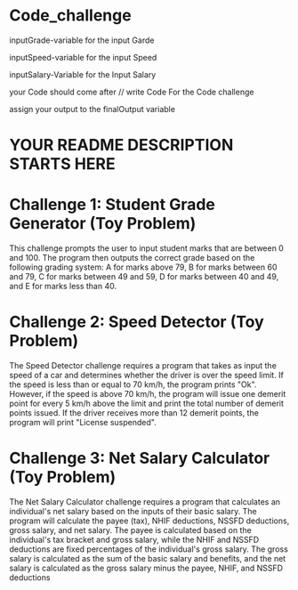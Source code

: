 # Code_challenge


inputGrade-variable for the input Garde

inputSpeed-variable for the input Speed

inputSalary-Variable for the Input Salary


your Code should come after
// write Code For the Code challenge

assign your output to the finalOutput variable


# YOUR README DESCRIPTION STARTS HERE
# Challenge 1: Student Grade Generator (Toy Problem)
This challenge prompts the user to input student marks that are between 0 and 100. The program then outputs the correct grade based on the following grading system: A for marks above 79, B for marks between 60 and 79, C for marks between 49 and 59, D for marks between 40 and 49, and E for marks less than 40.

# Challenge 2: Speed Detector (Toy Problem)
The Speed Detector challenge requires a program that takes as input the speed of a car and determines whether the driver is over the speed limit. If the speed is less than or equal to 70 km/h, the program prints "Ok". However, if the speed is above 70 km/h, the program will issue one demerit point for every 5 km/h above the limit and print the total number of demerit points issued. If the driver receives more than 12 demerit points, the program will print "License suspended".

# Challenge 3: Net Salary Calculator (Toy Problem)
The Net Salary Calculator challenge requires a program that calculates an individual's net salary based on the inputs of their basic salary. The program will calculate the payee (tax), NHIF deductions, NSSFD deductions, gross salary, and net salary. The payee is calculated based on the individual's tax bracket and gross salary, while the NHIF and NSSFD deductions are fixed percentages of the individual's gross salary. The gross salary is calculated as the sum of the basic salary and benefits, and the net salary is calculated as the gross salary minus the payee, NHIF, and NSSFD deductions
